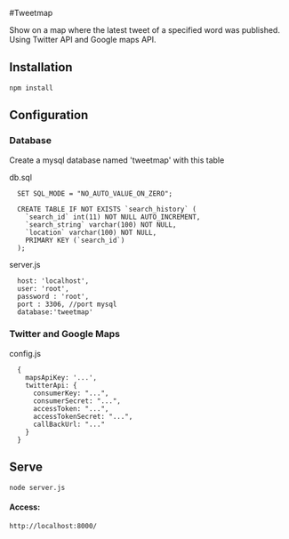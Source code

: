 #Tweetmap

Show on a map where the latest tweet of a specified word was published. Using Twitter API and Google maps API.

## Installation

    npm install

## Configuration 

### Database

Create a mysql database named 'tweetmap' with this table

db.sql

      SET SQL_MODE = "NO_AUTO_VALUE_ON_ZERO";

      CREATE TABLE IF NOT EXISTS `search_history` (
        `search_id` int(11) NOT NULL AUTO_INCREMENT,
        `search_string` varchar(100) NOT NULL,
        `location` varchar(100) NOT NULL,
        PRIMARY KEY (`search_id`)
      );

server.js

      host: 'localhost',
      user: 'root',
      password : 'root',
      port : 3306, //port mysql
      database:'tweetmap'	

### Twitter and Google Maps

config.js
      
      {
        mapsApiKey: '...',
        twitterApi: {
          consumerKey: "...",
          consumerSecret: "...",
          accessToken: "...",
          accessTokenSecret: "...",
          callBackUrl: "..."
        }
      }

## Serve
    
    node server.js

#### Access:

    http://localhost:8000/
